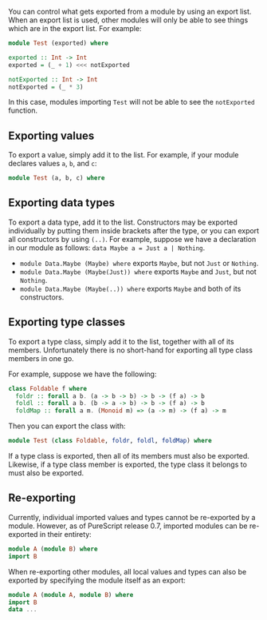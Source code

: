You can control what gets exported from a module by using an export list. When an export list is used, other modules will only be able to see things which are in the export list. For example:

```purescript
module Test (exported) where

exported :: Int -> Int
exported = (_ + 1) <<< notExported

notExported :: Int -> Int
notExported = (_ * 3)
```

In this case, modules importing `Test` will not be able to see the `notExported` function.

## Exporting values

To export a value, simply add it to the list. For example, if your module declares values `a`, `b`, and `c`:

```purescript
module Test (a, b, c) where
```

## Exporting data types

To export a data type, add it to the list. Constructors may be exported individually by putting them inside brackets after the type, or you can export all constructors by using `(..)`. For example, suppose we have a declaration in our module as follows: `data Maybe a = Just a | Nothing`.

* `module Data.Maybe (Maybe) where` exports `Maybe`, but not `Just` or `Nothing`.
* `module Data.Maybe (Maybe(Just)) where` exports `Maybe` and `Just`, but not `Nothing`.
* `module Data.Maybe (Maybe(..)) where` exports `Maybe` and both of its constructors.

## Exporting type classes

To export a type class, simply add it to the list, together with all of its members. Unfortunately there is no short-hand for exporting all type class members in one go.

For example, suppose we have the following:

```purescript
class Foldable f where
  foldr :: forall a b. (a -> b -> b) -> b -> (f a) -> b
  foldl :: forall a b. (b -> a -> b) -> b -> (f a) -> b
  foldMap :: forall a m. (Monoid m) => (a -> m) -> (f a) -> m
```

Then you can export the class with:

```purescript
module Test (class Foldable, foldr, foldl, foldMap) where
```

If a type class is exported, then all of its members must also be exported. Likewise, if a type class member is exported, the type class it belongs to must also be exported.

## Re-exporting

Currently, individual imported values and types cannot be re-exported by a module. However, as of PureScript release 0.7, imported modules can be re-exported in their entirety:

```purescript
module A (module B) where
import B
```
When re-exporting other modules, all local values and types can also be exported by specifying the module itself as an export:

```purescript
module A (module A, module B) where
import B
data ...
```